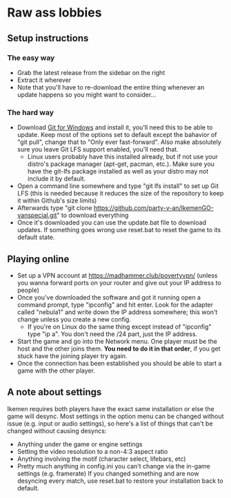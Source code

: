 # Raw ass lobbies
## Setup instructions
### The easy way
* Grab the latest release from the sidebar on the right
* Extract it wherever
* Note that you'll have to re-download the entire thing whenever an update happens so you might want to consider...
### The hard way
* Download [Git for Windows](https://git-scm.com/downloads/win) and install it, you'll need this to be able to update. Keep most of the options set to default except the bahavior of "git pull", change that to "Only ever fast-forward". Also make absolutely sure you leave Git LFS support enabled, you'll need that.
  * Linux users probably have this installed already, but if not use your distro's package manager (apt-get, pacman, etc.). Make sure you have the git-lfs package installed as well as your distro may not include it by default.
* Open a command line somewhere and type "git lfs install" to set up Git LFS (this is needed because it reduces the size of the repository to keep it within Github's size limits)
* Afterwards type "git clone https://github.com/party-v-an/IkemenGO-vanspecial.git" to download everything
* Once it's downloaded you can use the update.bat file to download updates. If something goes wrong use reset.bat to reset the game to its default state.

## Playing online
* Set up a VPN account at https://madhammer.club/povertyvpn/ (unless you wanna forward ports on your router and give out your IP address to people)
* Once you've downloaded the software and got it running open a command prompt, type "ipconfig" and hit enter. Look for the adapter called "nebula1" and write down the IP address somewhere; this won't change unless you create a new config.
  * If you're on Linux do the same thing except instead of "ipconfig" type "ip a". You don't need the /24 part, just the IP address.
* Start the game and go into the Network menu. One player must be the host and the other joins them. **You need to do it in that order**, if you get stuck have the joining player try again.
* Once the connection has been established you should be able to start a game with the other player.
## A note about settings
Ikemen requires both players have the exact same installation or else the game will desync. Most settings in the option menu can be changed without issue (e.g. input or audio settings), so here's a list of things that can't be changed without causing desyncs:
* Anything under the game or engine settings
* Setting the video resolution to a non-4:3 aspect ratio
* Anything involving the motif (character select, lifebars, etc)
* Pretty much anything in config.ini you can't change via the in-game settings (e.g. framerate)
If you changed something and are now desyncing every match, use reset.bat to restore your installation back to default.